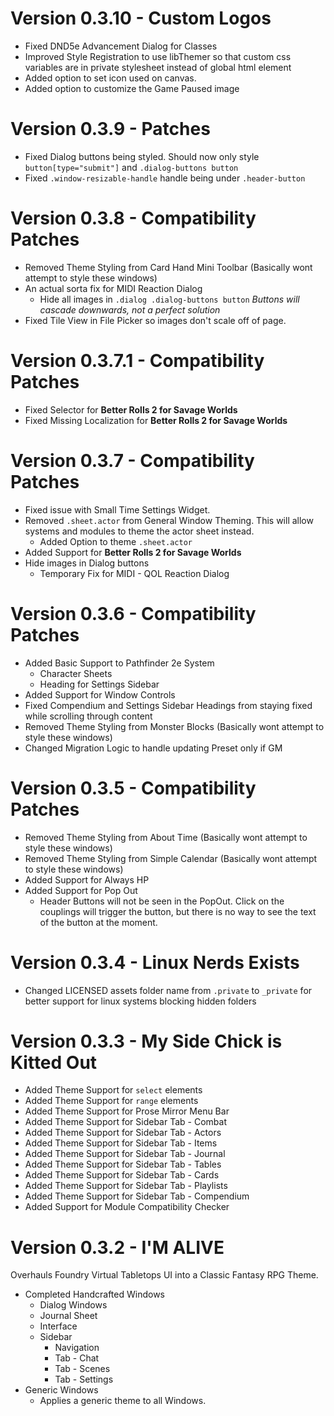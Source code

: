 # Version 0.3.10 - Custom Logos
- Fixed DND5e Advancement Dialog for Classes
- Improved Style Registration to use libThemer so that custom css variables are in private stylesheet instead of global html element
- Added option to set icon used on canvas.
- Added option to customize the Game Paused image

# Version 0.3.9 - Patches
- Fixed Dialog buttons being styled. Should now only style `button[type="submit"]` and `.dialog-buttons button`
- Fixed `.window-resizable-handle` handle being under `.header-button`

# Version 0.3.8 - Compatibility Patches
- Removed Theme Styling from Card Hand Mini Toolbar (Basically wont attempt to style these windows)
- An actual sorta fix for MIDI Reaction Dialog
  - Hide all images in `.dialog .dialog-buttons button` *Buttons will cascade downwards, not a perfect solution*
- Fixed Tile View in File Picker so images don't scale off of page.

# Version 0.3.7.1 - Compatibility Patches
- Fixed Selector for **Better Rolls 2 for Savage Worlds**
- Fixed Missing Localization for **Better Rolls 2 for Savage Worlds**

# Version 0.3.7 - Compatibility Patches
- Fixed issue with Small Time Settings Widget.
- Removed `.sheet.actor` from General Window Theming. This will allow systems and modules to theme the actor sheet instead.
  - Added Option to theme `.sheet.actor`
- Added Support for **Better Rolls 2 for Savage Worlds**
- Hide images in Dialog buttons
  - Temporary Fix for MIDI - QOL Reaction Dialog

# Version 0.3.6 - Compatibility Patches
- Added Basic Support to Pathfinder 2e System
  - Character Sheets
  - Heading for Settings Sidebar
- Added Support for Window Controls
- Fixed Compendium and Settings Sidebar Headings from staying fixed while scrolling through content
- Removed Theme Styling from Monster Blocks (Basically wont attempt to style these windows)
- Changed Migration Logic to handle updating Preset only if GM

# Version 0.3.5 - Compatibility Patches
- Removed Theme Styling from About Time (Basically wont attempt to style these windows)
- Removed Theme Styling from Simple Calendar (Basically wont attempt to style these windows)
- Added Support for Always HP
- Added Support for Pop Out
  - Header Buttons will not be seen in the PopOut. Click on the couplings will trigger the button, but there is no way to see the text of the button at the moment.

# Version 0.3.4 - Linux Nerds Exists
- Changed LICENSED assets folder name from `.private` to `_private` for better support for linux systems blocking hidden folders

# Version 0.3.3 - My Side Chick is Kitted Out
- Added Theme Support for `select` elements
- Added Theme Support for `range` elements
- Added Theme Support for Prose Mirror Menu Bar
- Added Theme Support for Sidebar Tab - Combat
- Added Theme Support for Sidebar Tab - Actors
- Added Theme Support for Sidebar Tab - Items
- Added Theme Support for Sidebar Tab - Journal
- Added Theme Support for Sidebar Tab - Tables
- Added Theme Support for Sidebar Tab - Cards
- Added Theme Support for Sidebar Tab - Playlists
- Added Theme Support for Sidebar Tab - Compendium
- Added Support for Module Compatibility Checker

# Version 0.3.2 - I'M ALIVE
Overhauls Foundry Virtual Tabletops UI into a Classic Fantasy RPG Theme.
- Completed Handcrafted Windows
  - Dialog Windows
  - Journal Sheet
  - Interface
  - Sidebar
    - Navigation
    - Tab - Chat
    - Tab - Scenes
    - Tab - Settings
- Generic Windows
  - Applies a generic theme to all Windows.